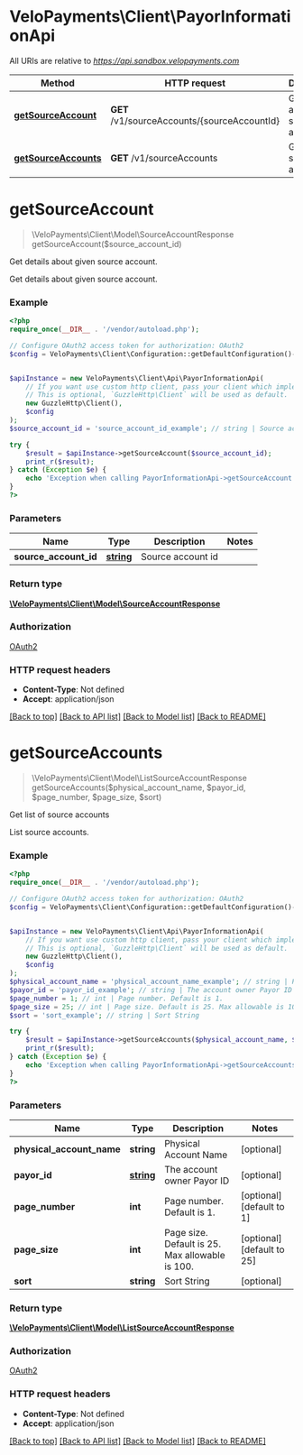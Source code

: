 # VeloPayments\Client\PayorInformationApi

All URIs are relative to *https://api.sandbox.velopayments.com*

Method | HTTP request | Description
------------- | ------------- | -------------
[**getSourceAccount**](PayorInformationApi.md#getSourceAccount) | **GET** /v1/sourceAccounts/{sourceAccountId} | Get details about given source account.
[**getSourceAccounts**](PayorInformationApi.md#getSourceAccounts) | **GET** /v1/sourceAccounts | Get list of source accounts


# **getSourceAccount**
> \VeloPayments\Client\Model\SourceAccountResponse getSourceAccount($source_account_id)

Get details about given source account.

Get details about given source account.

### Example
```php
<?php
require_once(__DIR__ . '/vendor/autoload.php');

// Configure OAuth2 access token for authorization: OAuth2
$config = VeloPayments\Client\Configuration::getDefaultConfiguration()->setAccessToken('YOUR_ACCESS_TOKEN');


$apiInstance = new VeloPayments\Client\Api\PayorInformationApi(
    // If you want use custom http client, pass your client which implements `GuzzleHttp\ClientInterface`.
    // This is optional, `GuzzleHttp\Client` will be used as default.
    new GuzzleHttp\Client(),
    $config
);
$source_account_id = 'source_account_id_example'; // string | Source account id

try {
    $result = $apiInstance->getSourceAccount($source_account_id);
    print_r($result);
} catch (Exception $e) {
    echo 'Exception when calling PayorInformationApi->getSourceAccount: ', $e->getMessage(), PHP_EOL;
}
?>
```

### Parameters

Name | Type | Description  | Notes
------------- | ------------- | ------------- | -------------
 **source_account_id** | [**string**](../Model/.md)| Source account id |

### Return type

[**\VeloPayments\Client\Model\SourceAccountResponse**](../Model/SourceAccountResponse.md)

### Authorization

[OAuth2](../../README.md#OAuth2)

### HTTP request headers

 - **Content-Type**: Not defined
 - **Accept**: application/json

[[Back to top]](#) [[Back to API list]](../../README.md#documentation-for-api-endpoints) [[Back to Model list]](../../README.md#documentation-for-models) [[Back to README]](../../README.md)

# **getSourceAccounts**
> \VeloPayments\Client\Model\ListSourceAccountResponse getSourceAccounts($physical_account_name, $payor_id, $page_number, $page_size, $sort)

Get list of source accounts

List source accounts.

### Example
```php
<?php
require_once(__DIR__ . '/vendor/autoload.php');

// Configure OAuth2 access token for authorization: OAuth2
$config = VeloPayments\Client\Configuration::getDefaultConfiguration()->setAccessToken('YOUR_ACCESS_TOKEN');


$apiInstance = new VeloPayments\Client\Api\PayorInformationApi(
    // If you want use custom http client, pass your client which implements `GuzzleHttp\ClientInterface`.
    // This is optional, `GuzzleHttp\Client` will be used as default.
    new GuzzleHttp\Client(),
    $config
);
$physical_account_name = 'physical_account_name_example'; // string | Physical Account Name
$payor_id = 'payor_id_example'; // string | The account owner Payor ID
$page_number = 1; // int | Page number. Default is 1.
$page_size = 25; // int | Page size. Default is 25. Max allowable is 100.
$sort = 'sort_example'; // string | Sort String

try {
    $result = $apiInstance->getSourceAccounts($physical_account_name, $payor_id, $page_number, $page_size, $sort);
    print_r($result);
} catch (Exception $e) {
    echo 'Exception when calling PayorInformationApi->getSourceAccounts: ', $e->getMessage(), PHP_EOL;
}
?>
```

### Parameters

Name | Type | Description  | Notes
------------- | ------------- | ------------- | -------------
 **physical_account_name** | **string**| Physical Account Name | [optional]
 **payor_id** | [**string**](../Model/.md)| The account owner Payor ID | [optional]
 **page_number** | **int**| Page number. Default is 1. | [optional] [default to 1]
 **page_size** | **int**| Page size. Default is 25. Max allowable is 100. | [optional] [default to 25]
 **sort** | **string**| Sort String | [optional]

### Return type

[**\VeloPayments\Client\Model\ListSourceAccountResponse**](../Model/ListSourceAccountResponse.md)

### Authorization

[OAuth2](../../README.md#OAuth2)

### HTTP request headers

 - **Content-Type**: Not defined
 - **Accept**: application/json

[[Back to top]](#) [[Back to API list]](../../README.md#documentation-for-api-endpoints) [[Back to Model list]](../../README.md#documentation-for-models) [[Back to README]](../../README.md)

